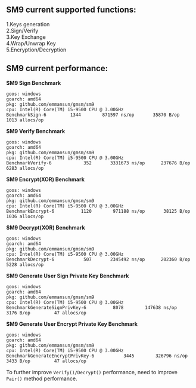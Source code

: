 ## SM9 current supported functions:
1.Keys generation  
2.Sign/Verify    
3.Key Exchange  
4.Wrap/Unwrap Key  
5.Encryption/Decryption

## SM9 current performance:

**SM9 Sign Benchmark**

    goos: windows
    goarch: amd64
    pkg: github.com/emmansun/gmsm/sm9
    cpu: Intel(R) Core(TM) i5-9500 CPU @ 3.00GHz
    BenchmarkSign-6   	    1344	    871597 ns/op	   35870 B/op	    1013 allocs/op

**SM9 Verify Benchmark**

    goos: windows
    goarch: amd64
    pkg: github.com/emmansun/gmsm/sm9
    cpu: Intel(R) Core(TM) i5-9500 CPU @ 3.00GHz
    BenchmarkVerify-6   	     352	   3331673 ns/op	  237676 B/op	    6283 allocs/op

**SM9 Encrypt(XOR) Benchmark**

    goos: windows
    goarch: amd64
    pkg: github.com/emmansun/gmsm/sm9
    cpu: Intel(R) Core(TM) i5-9500 CPU @ 3.00GHz
    BenchmarkEncrypt-6   	    1120	    971188 ns/op	   38125 B/op	    1036 allocs/op

**SM9 Decrypt(XOR) Benchmark**

    goos: windows
    goarch: amd64
    pkg: github.com/emmansun/gmsm/sm9
    cpu: Intel(R) Core(TM) i5-9500 CPU @ 3.00GHz
    BenchmarkDecrypt-6   	     507	   2345492 ns/op	  202360 B/op	    5228 allocs/op

**SM9 Generate User Sign Private Key Benchmark**

    goos: windows
    goarch: amd64
    pkg: github.com/emmansun/gmsm/sm9
    cpu: Intel(R) Core(TM) i5-9500 CPU @ 3.00GHz
    BenchmarkGenerateSignPrivKey-6   	    8078	    147638 ns/op	    3176 B/op	      47 allocs/op

**SM9 Generate User Encrypt Private Key Benchmark**

    goos: windows
    goarch: amd64
    pkg: github.com/emmansun/gmsm/sm9
    cpu: Intel(R) Core(TM) i5-9500 CPU @ 3.00GHz
    BenchmarkGenerateEncryptPrivKey-6   	    3445	    326796 ns/op	    3433 B/op	      47 allocs/op

To further improve `Verify()/Decrypt()` performance, need to improve `Pair()` method performance.
